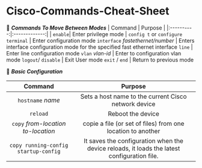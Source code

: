 # Cisco-Commands-Cheat-Sheet




:red_circle: ***Commands To Move Between Modes***
| Command  | Purpose | 
|:----------:|:-------------:|
| `enable`| Enter privilege mode | 
`config t` or `configure terminal` | Enter configuration mode
`interface` *fastethernet/number* | Enters interface configuration mode for the specified fast ethernet interface
`line` | Enter line configuration mode
`vlan` *vlan-id* | Enter to configuration vlan mode
`logout`/ `disable` | 	Exit User mode
`exit` / `end` | Return to previous mode 


:red_circle: ***Basic Configuration***

| Command  | Purpose | 
|:----------:|:-------------:|
`hostname` *name* | Sets a host name to the current Cisco network device
`reload` | 	Reboot the device
`copy` *from-location to-location* | copie a file (or set of files) from one location to another
`copy running-config startup-config` | It saves the configuration when the device reloads, it loads the latest configuration file.
